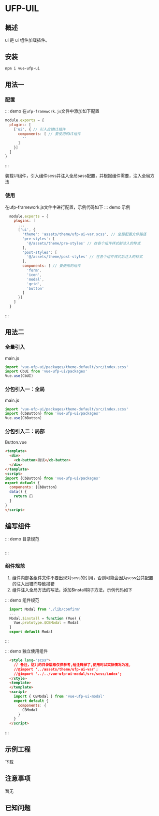 # UFP-UIL

## 概述

ui 是 ui 组件加载插件。

## 安装

```bash
npm i vue-ufp-ui
```

## 用法一

### 配置
::: demo 在`ufp-framework.js`文件中添加如下配置

```javascript
module.exports = {
  plugins: [
    ['ui', { // 引入自建UI插件
      components: [ // 要使用的UI组件
        ''
      ]
    }]
  ]
}
```
:::

装载UI组件，引入组件scss并注入全局sass配置，并根据组件需要，注入全局方法

### 使用

在ufp-framework.js文件中进行配置，示例代码如下
::: demo 示例

```javascript
  module.exports = {
    plugins: [
      ...
      ['ui', {
        'theme': 'assets/theme/ufp-ui-var.scss', // 全局配置文件路径
        'pre-styles': [
          '@/assets/theme/pre-styles' // 在各个组件样式前注入的样式
        ],
        'post-styles': [
          '@/assets/theme/post-styles' // 在各个组件样式后注入的样式
        ],
        components: [ // 要使用的组件
          'form',
          'icon',
          'modal',
          'grid',
          'button'
        ]
      }]
    ]
  }
```
:::

## 用法二

### 全量引入

main.js

```javascript
import 'vue-ufp-ui/packages/theme-default/src/index.scss'
import CbUI from 'vue-ufp-ui/packages'
Vue.use(CbUI)
```

### 分包引入一：全局

main.js

```javascript
import 'vue-ufp-ui/packages/theme-default/src/index.scss'
import {CbButton} from 'vue-ufp-ui/packages'
Vue.use(CbButton)
```

### 分包引入二：局部

Button.vue

```html
<template>
  <div>
    <cb-button>测试</cb-button>
  </div>
</template>
<script>
import {CbButton} from 'vue-ufp-ui/packages'
export default {
  components: {CbButton}
  data() {
    return {}
  }
}
</script>

```

## 编写组件

::: demo 目录规范

```javascript

```
:::
### 组件规范

1. 组件内部各组件文件不要出现对scss的引用，否则可能会因为scss公共配置的注入出错而导致报错
1. 组件注入全局方法的写法，添加$install钩子方法，示例代码如下

::: demo 组件规范
```javascript
  import Modal from './lib/confirm'
  ...
  Modal.$install = function (Vue) {
    Vue.prototype.$CBModal = Modal
  }
  export default Modal
```
:::


::: demo 独立使用组件
```html
  <style lang="scss">
    // 备注，这儿的目录层级仅供参考,给注释掉了,使用时以实际情况为准,
    //@import '../assets/theme/ufp-ui-var';
    //@import '../../vue-ufp-ui-modal/src/scss/index';
  </style>
  <template>
  </template>
  <script>
    import { CBModal } from 'vue-ufp-ui-modal'
    export default {
      components: {
        CBModal
      }
    }
  </script>
```
:::
## 示例工程

下载

## 注意事项

暂无

## 已知问题

